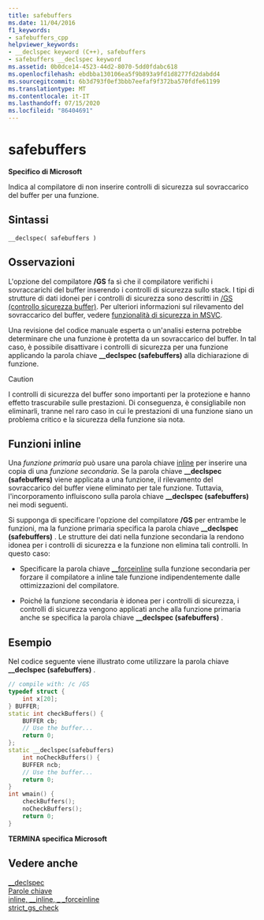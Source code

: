 ```yaml
---
title: safebuffers
ms.date: 11/04/2016
f1_keywords:
- safebuffers_cpp
helpviewer_keywords:
- __declspec keyword (C++), safebuffers
- safebuffers __declspec keyword
ms.assetid: 0b0dce14-4523-44d2-8070-5dd0fdabc618
ms.openlocfilehash: ebdbba130106ea5f9b893a9fd1d8277fd2dabdd4
ms.sourcegitcommit: 6b3d793f0ef3bbb7eefaf9f372ba570fdfe61199
ms.translationtype: MT
ms.contentlocale: it-IT
ms.lasthandoff: 07/15/2020
ms.locfileid: "86404691"
---
```

# <a name="safebuffers"></a>safebuffers

**Specifico di Microsoft**

Indica al compilatore di non inserire controlli di sicurezza sul sovraccarico del buffer per una funzione.

## <a name="syntax"></a>Sintassi

```
__declspec( safebuffers )
```

## <a name="remarks"></a>Osservazioni

L'opzione del compilatore **/GS** fa sì che il compilatore verifichi i sovraccarichi del buffer inserendo i controlli di sicurezza sullo stack. I tipi di strutture di dati idonei per i controlli di sicurezza sono descritti in [/GS (controllo sicurezza buffer)](../build/reference/gs-buffer-security-check.md). Per ulteriori informazioni sul rilevamento del sovraccarico del buffer, vedere [funzionalità di sicurezza in MSVC](https://devblogs.microsoft.com/cppblog/security-features-in-microsoft-visual-c/).

Una revisione del codice manuale esperta o un'analisi esterna potrebbe determinare che una funzione è protetta da un sovraccarico del buffer. In tal caso, è possibile disattivare i controlli di sicurezza per una funzione applicando la parola chiave **__declspec (safebuffers)** alla dichiarazione di funzione.

> [!CAUTION]
> I controlli di sicurezza del buffer sono importanti per la protezione e hanno effetto trascurabile sulle prestazioni. Di conseguenza, è consigliabile non eliminarli, tranne nel raro caso in cui le prestazioni di una funzione siano un problema critico e la sicurezza della funzione sia nota.

## <a name="inline-functions"></a>Funzioni inline

Una *funzione primaria* può usare una parola chiave [inline](inline-functions-cpp.md) per inserire una copia di una *funzione secondaria*. Se la parola chiave **__declspec (safebuffers)** viene applicata a una funzione, il rilevamento del sovraccarico del buffer viene eliminato per tale funzione. Tuttavia, l'incorporamento influiscono sulla parola chiave **__declspec (safebuffers)** nei modi seguenti.

Si supponga di specificare l'opzione del compilatore **/GS** per entrambe le funzioni, ma la funzione primaria specifica la parola chiave **__declspec (safebuffers)** . Le strutture dei dati nella funzione secondaria la rendono idonea per i controlli di sicurezza e la funzione non elimina tali controlli. In questo caso:

- Specificare la parola chiave [__forceinline](inline-functions-cpp.md) sulla funzione secondaria per forzare il compilatore a inline tale funzione indipendentemente dalle ottimizzazioni del compilatore.

- Poiché la funzione secondaria è idonea per i controlli di sicurezza, i controlli di sicurezza vengono applicati anche alla funzione primaria anche se specifica la parola chiave **__declspec (safebuffers)** .

## <a name="example"></a>Esempio

Nel codice seguente viene illustrato come utilizzare la parola chiave **__declspec (safebuffers)** .

```cpp
// compile with: /c /GS
typedef struct {
    int x[20];
} BUFFER;
static int checkBuffers() {
    BUFFER cb;
    // Use the buffer...
    return 0;
};
static __declspec(safebuffers)
    int noCheckBuffers() {
    BUFFER ncb;
    // Use the buffer...
    return 0;
}
int wmain() {
    checkBuffers();
    noCheckBuffers();
    return 0;
}
```

**TERMINA specifica Microsoft**

## <a name="see-also"></a>Vedere anche

[__declspec](../cpp/declspec.md)<br/>
[Parole chiave](../cpp/keywords-cpp.md)<br/>
[inline, __inline, \_ _forceinline](inline-functions-cpp.md)<br/>
[strict_gs_check](../preprocessor/strict-gs-check.md)
